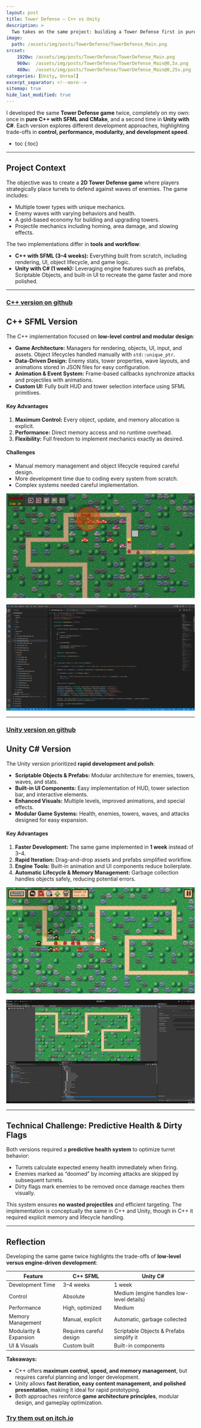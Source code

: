 ```yaml
---
layout: post
title: Tower Defense — C++ vs Unity
description: >
  Two takes on the same project: building a Tower Defense first in pure C++ with SFML and then recreating it in Unity, exploring the trade-offs of both approaches.
image: 
  path: /assets/img/posts/TowerDefense/TowerDefense_Main.png
srcset:
    1920w: /assets/img/posts/TowerDefense/TowerDefense_Main.png
    960w:  /assets/img/posts/TowerDefense/TowerDefense_Main@0,5x.png
    480w:  /assets/img/posts/TowerDefense/TowerDefense_Main@0,25x.png
categories: [Unity, Unreal]
excerpt_separator: <!--more-->
sitemap: true
hide_last_modified: true
---
```


I developed the same **Tower Defense game** twice, completely on my own: once in **pure C++ with SFML and CMake**, and a second time in **Unity with C#**. Each version explores different development approaches, highlighting trade-offs in **control, performance, modularity, and development speed**.  

<!--more-->

* toc
{:toc}

---

## Project Context

The objective was to create a **2D Tower Defense game** where players strategically place turrets to defend against waves of enemies. The game includes:

- Multiple tower types with unique mechanics.  
- Enemy waves with varying behaviors and health.  
- A gold-based economy for building and upgrading towers.  
- Projectile mechanics including homing, area damage, and slowing effects.  

The two implementations differ in **tools and workflow**:

- **C++ with SFML (3–4 weeks):** Everything built from scratch, including rendering, UI, object lifecycle, and game logic.  
- **Unity with C# (1 week):** Leveraging engine features such as prefabs, Scriptable Objects, and built-in UI to recreate the game faster and more polished.  

---

### [C++ version on github](https://github.com/legno9/Cpp_towerDefense)  

## C++ SFML Version

The C++ implementation focused on **low-level control and modular design**:

- **Game Architecture:** Managers for rendering, objects, UI, input, and assets. Object lifecycles handled manually with `std::unique_ptr`.  
- **Data-Driven Design:** Enemy stats, tower properties, wave layouts, and animations stored in JSON files for easy configuration.  
- **Animation & Event System:** Frame-based callbacks synchronize attacks and projectiles with animations.  
- **Custom UI:** Fully built HUD and tower selection interface using SFML primitives.  

#### Key Advantages

1. **Maximum Control:** Every object, update, and memory allocation is explicit.  
2. **Performance:** Direct memory access and no runtime overhead.  
3. **Flexibility:** Full freedom to implement mechanics exactly as desired.  

#### Challenges

- Manual memory management and object lifecycle required careful design.  
- More development time due to coding every system from scratch.  
- Complex systems needed careful implementation.  

![C++ gameplay image](/assets/img/posts/TowerDefense/TowerDefense_CPP.png)

![C++ visual studio code image](/assets/img/posts/TowerDefense/TowerDefense_VSCode.png)

---

### [Unity version on github](https://github.com/legno9/TD-OniSiege)

## Unity C# Version

The Unity version prioritized **rapid development and polish**:

- **Scriptable Objects & Prefabs:** Modular architecture for enemies, towers, waves, and stats.  
- **Built-in UI Components:** Easy implementation of HUD, tower selection bar, and interactive elements.  
- **Enhanced Visuals:** Multiple levels, improved animations, and special effects.  
- **Modular Game Systems:** Health, enemies, towers, waves, and attacks designed for easy expansion.  

#### Key Advantages

1. **Faster Development:** The same game implemented in **1 week** instead of 3–4.  
2. **Rapid Iteration:** Drag-and-drop assets and prefabs simplified workflow.  
3. **Engine Tools:** Built-in animation and UI components reduce boilerplate.  
4. **Automatic Lifecycle & Memory Management:** Garbage collection handles objects safely, reducing potential errors.  

![Unity gameplay image](/assets/img/posts/TowerDefense/TowerDefense_Main.png)

![Unity screenshot](/assets/img/posts/TowerDefense/TowerDefense_Unity.png)

---

## Technical Challenge: Predictive Health & Dirty Flags

Both versions required a **predictive health system** to optimize turret behavior:

- Turrets calculate expected enemy health immediately when firing.  
- Enemies marked as “doomed” by incoming attacks are skipped by subsequent turrets.  
- Dirty flags mark enemies to be removed once damage reaches them visually.  

This system ensures **no wasted projectiles** and efficient targeting. The implementation is conceptually the same in C++ and Unity, though in C++ it required explicit memory and lifecycle handling.

---

## Reflection

Developing the same game twice highlights the trade-offs of **low-level versus engine-driven development**:

| Feature | C++ SFML | Unity C# |
|---------|-----------|----------|
| Development Time | 3–4 weeks | 1 week |
| Control | Absolute | Medium (engine handles low-level details) |
| Performance | High, optimized | Medium |
| Memory Management | Manual, explicit | Automatic, garbage collected |
| Modularity & Expansion | Requires careful design | Scriptable Objects & Prefabs simplify it |
| UI & Visuals | Custom built | Built-in components |

**Takeaways:**  

- C++ offers **maximum control, speed, and memory management**, but requires careful planning and longer development.  
- Unity allows **fast iteration, easy content management, and polished presentation**, making it ideal for rapid prototyping.  
- Both approaches reinforce **game architecture principles**, modular design, and gameplay optimization.

### [Try them out on itch.io](https://legno9.itch.io/tower-defense-c-vs-unity)